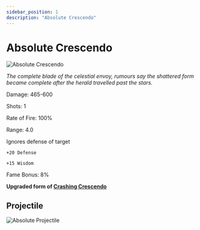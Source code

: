 ```yaml
---
sidebar_position: 1
description: "Absolute Crescendo"
---
```


# Absolute Crescendo

![Absolute Crescendo](https://cdn.discordapp.com/attachments/962723437464395846/1004995284482412574/cresc.png)


<i>The complete blade of the celestial envoy, rumours say the shattered form became complete after the herald travelled past the stars.</i>

Damage: 465-600

Shots: 1

Rate of Fire: 100%

Range: 4.0

Ignores defense of target

    +20 Defense

    +15 Wisdom

Fame Bonus: 8%

**Upgraded form of [Crashing Crescendo](https://wiki.valorserver.com/docs/items/weapons/lances/ut/crashing_crescendo)**

## Projectile

![Absolute Projectile](https://user-images.githubusercontent.com/114798136/199895547-dfac4dd6-9806-46f3-b5d5-b63142f27f1b.png)
